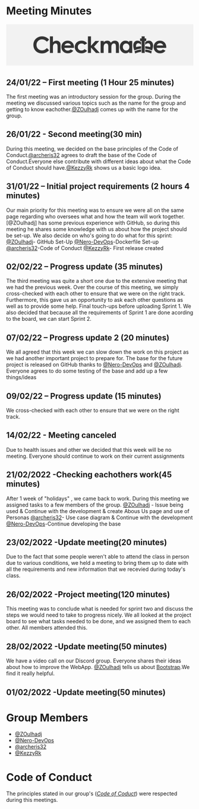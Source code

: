 # Meeting Minutes

![](../.git_assets/logo.png "Logo")

## 24/01/22 – First meeting (1 Hour 25 minutes)
The first meeting was an introductory session for the group. During the meeting we discussed various topics such as the name for the group and getting 
to know eachother.[@ZOulhadj](https://github.com/ZOulhadj) comes up with the name for the group. 

## 26/01/22 - Second meeting(30 min)
During this meeting, we decided on the base principles of the Code of Conduct.[@archeris32](https://github.com/archeris32) agrees to draft the base of the 
Code of Conduct.Everyone else contribute with different ideas about what the Code of Conduct should have.[@KezzyRk](https://github.com/KezzyRk) shows us a 
basic logo idea.

## 31/01/22 – Initial project requirements (2 hours 4 minutes)
Our main priority for this meeting was to ensure we were all on the same page regarding who oversees what and how the team will work together.[@ZOulhadj] has 
some previous experience with GitHub, so during this meeting he shares some knowledge with us about how the project should be set-up.
We also decide on who's going to do what for this sprint:
[@ZOulhadj](https://github.com/ZOulhadj)- GitHub Set-Up
[@Nero-DevOps](https://github.com/Nero-DevOps)-Dockerfile Set-up
[@archeris32](https://github.com/archeris32)-Code of Conduct
[@KezzyRk](https://github.com/KezzyRk)- First release created

## 02/02/22 – Progress update (35 minutes)
The third meeting was quite a short one due to the extensive meeting that we had the previous week. Over the course of this meeting, we simply cross-checked 
with each other to ensure that we were on the right track. Furthermore, this gave us an opportunity to ask each other questions as well as to provide some help.
Final touch-ups before uploading Sprint 1.
We also decided that because all the requirements of Sprint 1 are done acording to the board, we can start Sprint 2.

## 07/02/22 – Progress update 2 (20 minutes)
We all agreed that this week we can slow down the work on this project as we had another important project to prepare for.
The base for the future project is released on GitHub thanks to  [@Nero-DevOps](https://github.com/Nero-DevOps) and [@ZOulhadj](https://github.com/ZOulhadj).
Everyone agrees to do some testing of the base and add up a few things/ideas

## 09/02/22 – Progress update (15 minutes)
We cross-checked with each other to ensure that we were on the right track.

## 14/02/22 - Meeting canceled
Due to health issues and other we decided that this week will be no meeting. Everyone should continue to work on their current assignments

## 21/02/2022 -Checking eachothers work(45 minutes)
After 1 week of "holidays" , we came back to work.
During this meeting we assigned tasks to a few members of the group.
[@ZOulhadj](https://github.com/ZOulhadj) - Issue being used & Continue with the development & create Abous Us page and use of Personas
[@archeris32](https://github.com/archeris32)- Use case diagram & Continue with the development 
[@Nero-DevOps](https://github.com/Nero-DevOps)-Continue developing the base

## 23/02/2022 -Update meeting(20 minutes)
Due to the fact that some people weren't able to attend the class in person due to various conditions, we held a meeting to bring them up to date with all the requirements
and new information that we recevied during today's class.

## 26/02/2022 -Project meeting(120 minutes)
This meeting was to conclude what is needed for sprint two and discuss the steps we would need to take to progress nicely. We all looked at the project board to see what tasks needed to be done, and we assigned them to each other. All members attended this.

## 28/02/2022 -Update meeting(50 minutes)
We have a video call on our Discord group. Everyone shares their ideas about how to improve the WebApp. 
[@ZOulhadj](https://github.com/ZOulhadj) tells us about [Bootstrap](https://getbootstrap.com/).We find it really helpful.

## 01/02/2022 -Update meeting(50 minutes)

# Group Members
* [@ZOulhadj](https://github.com/ZOulhadj)
* [@Nero-DevOps](https://github.com/Nero-DevOps)
* [@archeris32](https://github.com/archeris32)
* [@KezzyRk](https://github.com/KezzyRk)

# Code of Conduct
The principles stated in our group's (*[Code of Coduct](coursework/CODE_OF_CONDUCT.md)*) were respected during this meetings.
